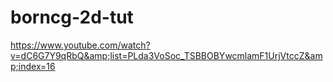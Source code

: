 # borncg-2d-tut
https://www.youtube.com/watch?v=dC6G7Y9qRbQ&amp;list=PLda3VoSoc_TSBBOBYwcmlamF1UrjVtccZ&amp;index=16
